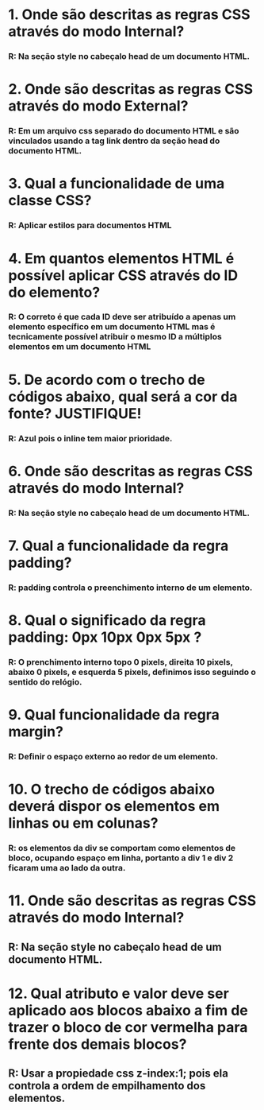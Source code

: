 # 1. Onde são descritas as regras CSS através do modo Internal?
### R: Na seção style no cabeçalo head de um documento HTML.

# 2. Onde são descritas as regras CSS através do modo External?
### R: Em um arquivo css separado do documento HTML e são vinculados usando a tag link dentro da seção head do documento HTML.

# 3. Qual a funcionalidade de uma classe CSS?
### R: Aplicar estilos para documentos HTML

# 4. Em quantos elementos HTML é possível aplicar CSS através do ID do elemento?
### R: O correto é que cada ID deve ser atribuído a apenas um elemento específico em um documento HTML mas é tecnicamente possível atribuir o mesmo ID a múltiplos elementos em um documento HTML

# 5. De acordo com o trecho de códigos abaixo, qual será a cor da fonte? JUSTIFIQUE!
### R: Azul pois o inline tem maior prioridade.

# 6. Onde são descritas as regras CSS através do modo Internal?
### R: Na seção style no cabeçalo head de um documento HTML.

# 7. Qual a funcionalidade da regra padding?
### R: padding controla o preenchimento interno de um elemento.

# 8. Qual o significado da regra padding: 0px 10px 0px 5px ?
### R: O prenchimento interno  topo 0 pixels, direita 10 pixels, abaixo 0 pixels, e esquerda 5 pixels, definimos isso seguindo o sentido do relógio. 

# 9. Qual funcionalidade da regra margin?
### R: Definir o espaço externo ao redor de um elemento.

# 10. O trecho de códigos abaixo deverá dispor os elementos em linhas ou em colunas?
### R: os elementos da div se comportam como elementos de bloco, ocupando espaço em linha, portanto a div 1 e div 2 ficaram uma ao lado da outra.

# 11. Onde são descritas as regras CSS através do modo Internal?
## R: Na seção style no cabeçalo head de um documento HTML.

# 12. Qual atributo e valor deve ser aplicado aos blocos abaixo a fim de trazer o bloco de cor vermelha para frente dos demais blocos?
## R: Usar a propiedade css z-index:1; pois ela controla a ordem de empilhamento dos elementos.